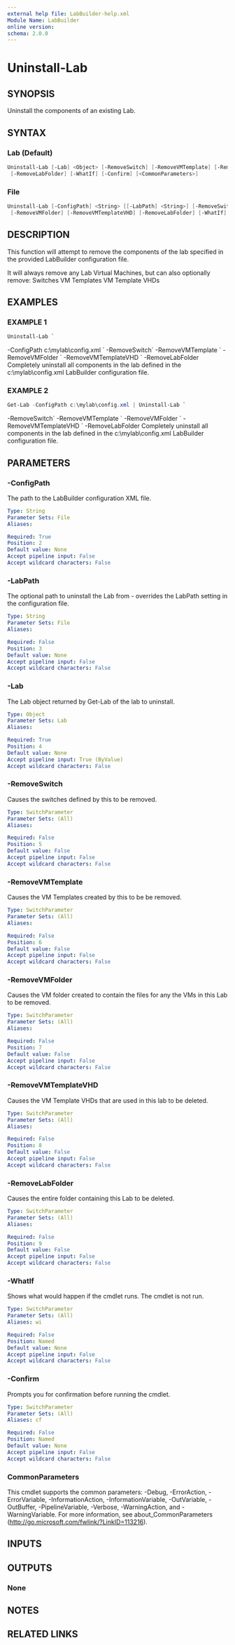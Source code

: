 ```yaml
---
external help file: LabBuilder-help.xml
Module Name: LabBuilder
online version:
schema: 2.0.0
---
```


# Uninstall-Lab

## SYNOPSIS

Uninstall the components of an existing Lab.

## SYNTAX

### Lab (Default)

```powershell
Uninstall-Lab [-Lab] <Object> [-RemoveSwitch] [-RemoveVMTemplate] [-RemoveVMFolder] [-RemoveVMTemplateVHD]
 [-RemoveLabFolder] [-WhatIf] [-Confirm] [<CommonParameters>]
```

### File

```powershell
Uninstall-Lab [-ConfigPath] <String> [[-LabPath] <String>] [-RemoveSwitch] [-RemoveVMTemplate]
 [-RemoveVMFolder] [-RemoveVMTemplateVHD] [-RemoveLabFolder] [-WhatIf] [-Confirm] [<CommonParameters>]
```

## DESCRIPTION

This function will attempt to remove the components of the lab specified
in the provided LabBuilder configuration file.

It will always remove any Lab Virtual Machines, but can also optionally
remove:
Switches
VM Templates
VM Template VHDs

## EXAMPLES

### EXAMPLE 1

```powershell
Uninstall-Lab `
```

-ConfigPath c:\mylab\config.xml \`
    -RemoveSwitch\`
    -RemoveVMTemplate \`
    -RemoveVMFolder \`
    -RemoveVMTemplateVHD \`
    -RemoveLabFolder
Completely uninstall all components in the lab defined in the
c:\mylab\config.xml LabBuilder configuration file.

### EXAMPLE 2

```powershell
Get-Lab -ConfigPath c:\mylab\config.xml | Uninstall-Lab `
```

-RemoveSwitch\`
    -RemoveVMTemplate \`
    -RemoveVMFolder \`
    -RemoveVMTemplateVHD \`
    -RemoveLabFolder
Completely uninstall all components in the lab defined in the
c:\mylab\config.xml LabBuilder configuration file.

## PARAMETERS

### -ConfigPath

The path to the LabBuilder configuration XML file.

```yaml
Type: String
Parameter Sets: File
Aliases:

Required: True
Position: 2
Default value: None
Accept pipeline input: False
Accept wildcard characters: False
```

### -LabPath

The optional path to uninstall the Lab from - overrides the LabPath setting in the
configuration file.

```yaml
Type: String
Parameter Sets: File
Aliases:

Required: False
Position: 3
Default value: None
Accept pipeline input: False
Accept wildcard characters: False
```

### -Lab

The Lab object returned by Get-Lab of the lab to uninstall.

```yaml
Type: Object
Parameter Sets: Lab
Aliases:

Required: True
Position: 4
Default value: None
Accept pipeline input: True (ByValue)
Accept wildcard characters: False
```

### -RemoveSwitch

Causes the switches defined by this to be removed.

```yaml
Type: SwitchParameter
Parameter Sets: (All)
Aliases:

Required: False
Position: 5
Default value: False
Accept pipeline input: False
Accept wildcard characters: False
```

### -RemoveVMTemplate

Causes the VM Templates created by this to be be removed.

```yaml
Type: SwitchParameter
Parameter Sets: (All)
Aliases:

Required: False
Position: 6
Default value: False
Accept pipeline input: False
Accept wildcard characters: False
```

### -RemoveVMFolder

Causes the VM folder created to contain the files for any the
VMs in this Lab to be removed.

```yaml
Type: SwitchParameter
Parameter Sets: (All)
Aliases:

Required: False
Position: 7
Default value: False
Accept pipeline input: False
Accept wildcard characters: False
```

### -RemoveVMTemplateVHD

Causes the VM Template VHDs that are used in this lab to be
deleted.

```yaml
Type: SwitchParameter
Parameter Sets: (All)
Aliases:

Required: False
Position: 8
Default value: False
Accept pipeline input: False
Accept wildcard characters: False
```

### -RemoveLabFolder

Causes the entire folder containing this Lab to be deleted.

```yaml
Type: SwitchParameter
Parameter Sets: (All)
Aliases:

Required: False
Position: 9
Default value: False
Accept pipeline input: False
Accept wildcard characters: False
```

### -WhatIf

Shows what would happen if the cmdlet runs.
The cmdlet is not run.

```yaml
Type: SwitchParameter
Parameter Sets: (All)
Aliases: wi

Required: False
Position: Named
Default value: None
Accept pipeline input: False
Accept wildcard characters: False
```

### -Confirm

Prompts you for confirmation before running the cmdlet.

```yaml
Type: SwitchParameter
Parameter Sets: (All)
Aliases: cf

Required: False
Position: Named
Default value: None
Accept pipeline input: False
Accept wildcard characters: False
```

### CommonParameters

This cmdlet supports the common parameters: -Debug, -ErrorAction, -ErrorVariable, -InformationAction, -InformationVariable, -OutVariable, -OutBuffer, -PipelineVariable, -Verbose, -WarningAction, and -WarningVariable.
For more information, see about_CommonParameters (http://go.microsoft.com/fwlink/?LinkID=113216).

## INPUTS

## OUTPUTS

### None

## NOTES

## RELATED LINKS
